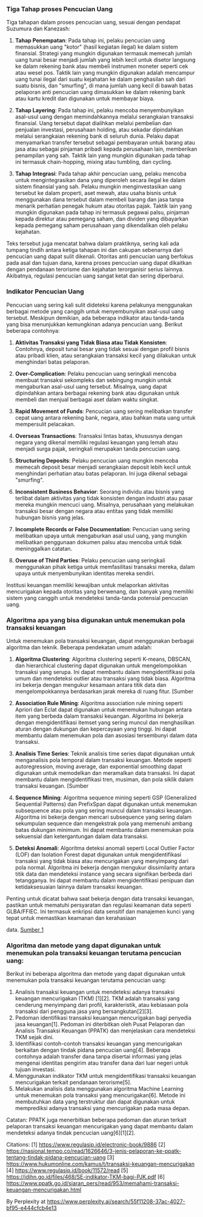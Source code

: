 
### Tiga Tahap proses Pencucian Uang
Tiga tahapan dalam proses pencucian uang, sesuai dengan pendapat Suzumura dan Kanezash:

1. **Tahap Penempatan**: Pada tahap ini, pelaku pencucian uang memasukkan uang "kotor" (hasil kegiatan ilegal) ke dalam sistem finansial. Strategi yang mungkin digunakan termasuk memecah jumlah uang tunai besar menjadi jumlah yang lebih kecil untuk disetor langsung ke dalam rekening bank atau membeli instrumen moneter seperti cek atau wesel pos. Taktik lain yang mungkin digunakan adalah mencampur uang tunai ilegal dari suatu kejahatan ke dalam penghasilan sah dari suatu bisnis, dan "smurfing", di mana jumlah uang kecil di bawah batas pelaporan anti pencucian uang dimasukkan ke dalam rekening bank atau kartu kredit dan digunakan untuk membayar biaya.

2. **Tahap Layering**: Pada tahap ini, pelaku mencoba menyembunyikan asal-usul uang dengan memindahkannya melalui serangkaian transaksi finansial. Uang tersebut dapat dialihkan melalui pembelian dan penjualan investasi, perusahaan holding, atau sekadar dipindahkan melalui serangkaian rekening bank di seluruh dunia. Pelaku dapat menyamarkan transfer tersebut sebagai pembayaran untuk barang atau jasa atau sebagai pinjaman pribadi kepada perusahaan lain, memberikan penampilan yang sah. Taktik lain yang mungkin digunakan pada tahap ini termasuk chain-hopping, mixing atau tumbling, dan cycling.

3. **Tahap Integrasi**: Pada tahap akhir pencucian uang, pelaku mencoba untuk mengintegrasikan dana yang diperoleh secara ilegal ke dalam sistem finansial yang sah. Pelaku mungkin menginvestasikan uang tersebut ke dalam properti, aset mewah, atau usaha bisnis untuk menggunakan dana tersebut dalam membeli barang dan jasa tanpa menarik perhatian penegak hukum atau otoritas pajak. Taktik lain yang mungkin digunakan pada tahap ini termasuk pegawai palsu, pinjaman kepada direktur atau pemegang saham, dan dividen yang dibayarkan kepada pemegang saham perusahaan yang dikendalikan oleh pelaku kejahatan.

Teks tersebut juga mencatat bahwa dalam praktiknya, sering kali ada tumpang tindih antara ketiga tahapan ini dan cakupan sebenarnya dari pencucian uang dapat sulit dikenali. Otoritas anti pencucian uang berfokus pada asal dan tujuan dana, karena proses pencucian uang dapat dikaitkan dengan pendanaan terorisme dan kejahatan terorganisir serius lainnya. Akibatnya, regulasi pencucian uang sangat ketat dan sering diperbarui.

### Indikator Pencucian Uang 

Pencucian uang sering kali sulit dideteksi karena pelakunya menggunakan berbagai metode yang canggih untuk menyembunyikan asal-usul uang tersebut. Meskipun demikian, ada beberapa indikator atau tanda-tanda yang bisa menunjukkan kemungkinan adanya pencucian uang. Berikut beberapa contohnya:

1. **Aktivitas Transaksi yang Tidak Biasa atau Tidak Konsisten**: Contohnya, deposit tunai besar yang tidak sesuai dengan profil bisnis atau pribadi klien, atau serangkaian transaksi kecil yang dilakukan untuk menghindari batas pelaporan.

2. **Over-Complication**: Pelaku pencucian uang seringkali mencoba membuat transaksi sekompleks dan sebingung mungkin untuk mengaburkan asal-usul uang tersebut. Misalnya, uang dapat dipindahkan antara berbagai rekening bank atau digunakan untuk membeli dan menjual berbagai aset dalam waktu singkat.

3. **Rapid Movement of Funds**: Pencucian uang sering melibatkan transfer cepat uang antara rekening bank, negara, atau bahkan mata uang untuk mempersulit pelacakan.

4. **Overseas Transactions**: Transaksi lintas batas, khususnya dengan negara yang dikenal memiliki regulasi keuangan yang lemah atau menjadi surga pajak, seringkali merupakan tanda pencucian uang.

5. **Structuring Deposits**: Pelaku pencucian uang mungkin mencoba memecah deposit besar menjadi serangkaian deposit lebih kecil untuk menghindari perhatian atau batas pelaporan. Ini juga dikenal sebagai "smurfing".

6. **Inconsistent Business Behavior**: Seorang individu atau bisnis yang terlibat dalam aktivitas yang tidak konsisten dengan industri atau pasar mereka mungkin mencuci uang. Misalnya, perusahaan yang melakukan transaksi besar dengan negara atau entitas yang tidak memiliki hubungan bisnis yang jelas.

7. **Incomplete Records or False Documentation**: Pencucian uang sering melibatkan upaya untuk mengaburkan asal usul uang, yang mungkin melibatkan penggunaan dokumen palsu atau mencoba untuk tidak meninggalkan catatan.

8. **Overuse of Third Parties**: Pelaku pencucian uang seringkali menggunakan pihak ketiga untuk memfasilitasi transaksi mereka, dalam upaya untuk menyembunyikan identitas mereka sendiri.

Institusi keuangan memiliki kewajiban untuk melaporkan aktivitas mencurigakan kepada otoritas yang berwenang, dan banyak yang memiliki sistem yang canggih untuk mendeteksi tanda-tanda potensial pencucian uang.



### Algoritma apa yang bisa digunakan untuk menemukan pola transaksi keuangan

Untuk menemukan pola transaksi keuangan, dapat menggunakan berbagai algoritma dan teknik. Beberapa pendekatan umum adalah:

1. **Algoritma Clustering**: Algoritma clustering seperti K-means, DBSCAN, dan hierarchical clustering dapat digunakan untuk mengelompokkan transaksi yang serupa. Ini dapat membantu dalam mengidentifikasi pola umum dan mendeteksi outlier atau transaksi yang tidak biasa. Algoritma ini bekerja dengan mengukur kesamaan antara titik data dan mengelompokkannya berdasarkan jarak mereka di ruang fitur. [Sumber 

2. **Association Rule Mining**: Algoritma association rule mining seperti Apriori dan Eclat dapat digunakan untuk menemukan hubungan antara item yang berbeda dalam transaksi keuangan. Algoritma ini bekerja dengan mengidentifikasi itemset yang sering muncul dan menghasilkan aturan dengan dukungan dan kepercayaan yang tinggi. Ini dapat membantu dalam menemukan pola dan asosiasi tersembunyi dalam data transaksi. 

3. **Analisis Time Series**: Teknik analisis time series dapat digunakan untuk menganalisis pola temporal dalam transaksi keuangan. Metode seperti autoregression, moving average, dan exponential smoothing dapat digunakan untuk memodelkan dan meramalkan data transaksi. Ini dapat membantu dalam mengidentifikasi tren, musiman, dan pola siklik dalam transaksi keuangan. [Sumber 

4. **Sequence Mining**: Algoritma sequence mining seperti GSP (Generalized Sequential Patterns) dan PrefixSpan dapat digunakan untuk menemukan subsequence atau pola yang sering muncul dalam transaksi keuangan. Algoritma ini bekerja dengan mencari subsequence yang sering dalam sekumpulan sequence dan mengekstrak pola yang memenuhi ambang batas dukungan minimum. Ini dapat membantu dalam menemukan pola sekuensial dan ketergantungan dalam data transaksi. 

5. **Deteksi Anomali**: Algoritma deteksi anomali seperti Local Outlier Factor (LOF) dan Isolation Forest dapat digunakan untuk mengidentifikasi transaksi yang tidak biasa atau mencurigakan yang menyimpang dari pola normal. Algoritma ini bekerja dengan mengukur dissimilarity antara titik data dan mendeteksi instance yang secara signifikan berbeda dari tetangganya. Ini dapat membantu dalam mengidentifikasi penipuan dan ketidaksesuaian lainnya dalam transaksi keuangan.

Penting untuk dicatat bahwa saat bekerja dengan data transaksi keuangan, pastikan untuk mematuhi persyaratan dan regulasi keamanan data seperti GLBA/FFIEC. Ini termasuk enkripsi data sensitif dan manajemen kunci yang tepat untuk memastikan keamanan dan kerahasiaan

data. [Sumber 1](https://info.townsendsecurity.com/encryption-requirements-for-banks-financial-services)

### Algoritma dan metode yang dapat digunakan untuk menemukan pola transaksi keuangan terutama pencucian uang:
Berikut ini beberapa algoritma dan metode yang dapat digunakan untuk menemukan pola transaksi keuangan terutama pencucian uang:
1. Analisis transaksi keuangan untuk mendeteksi adanya transaksi keuangan mencurigakan (TKM) [1][2]. TKM adalah transaksi yang cenderung menyimpang dari profil, karakteristik, atau kebiasaan pola transaksi dari pengguna jasa yang bersangkutan[2][3].
2. Pedoman identifikasi transaksi keuangan mencurigakan bagi penyedia jasa keuangan[1]. Pedoman ini diterbitkan oleh Pusat Pelaporan dan Analisis Transaksi Keuangan (PPATK) dan menjelaskan cara mendeteksi TKM sejak dini.
3. Identifikasi contoh-contoh transaksi keuangan yang mencurigakan berkaitan dengan tindak pidana pencucian uang[4]. Beberapa contohnya adalah transfer dana tanpa disertai informasi yang jelas mengenai identitas pengirim atau transfer dana dari luar negeri untuk tujuan investasi.
4. Menggunakan indikator TKM untuk mengidentifikasi transaksi keuangan mencurigakan terkait pendanaan terorisme[5].
5. Melakukan analisis data menggunakan algoritma Machine Learning untuk menemukan pola transaksi yang mencurigakan[6]. Metode ini membutuhkan data yang terstruktur dan dapat digunakan untuk memprediksi adanya transaksi yang mencurigakan pada masa depan.

Catatan: PPATK juga menerbitkan beberapa pedoman dan aturan terkait pelaporan transaksi keuangan mencurigakan yang dapat membantu dalam mendeteksi adanya tindak pencucian uang[6][1][2].

Citations:
[1] https://www.regulasip.id/electronic-book/9886
[2] https://nasional.tempo.co/read/1626646/3-jenis-pelaporan-ke-ppatk-tentang-tindak-pidana-pencucian-uang
[3] https://www.hukumonline.com/kamus/t/transaksi-keuangan-mencurigakan
[4] https://www.regulasip.id/book/11572/read
[5] https://jdihn.go.id/files/468/SE-indikator-TKM-bagi-PJK.pdf
[6] https://www.ppatk.go.id/siaran_pers/read/953/memahami-transaksi-keuangan-mencurigakan.html

By Perplexity at https://www.perplexity.ai/search/55f11208-37ac-4027-bf95-e444cfcb4e13
